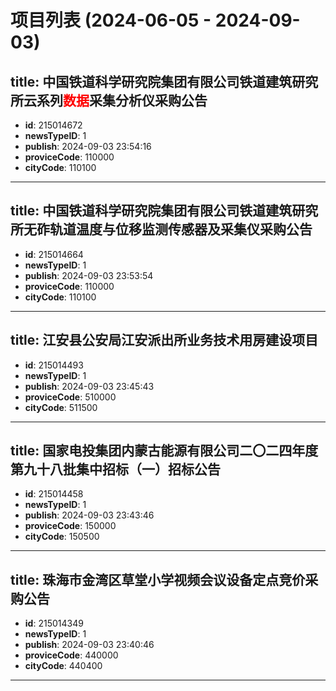 # 项目列表 (2024-06-05 - 2024-09-03)

## title: 中国铁道科学研究院集团有限公司铁道建筑研究所云系列<span style='color:red;'>数据</span>采集分析仪采购公告
- **id**: 215014672
- **newsTypeID**: 1
- **publish**: 2024-09-03 23:54:16
- **proviceCode**: 110000
- **cityCode**: 110100
---
## title: 中国铁道科学研究院集团有限公司铁道建筑研究所无砟轨道温度与位移监测传感器及采集仪采购公告
- **id**: 215014664
- **newsTypeID**: 1
- **publish**: 2024-09-03 23:53:54
- **proviceCode**: 110000
- **cityCode**: 110100
---
## title: 江安县公安局江安派出所业务技术用房建设项目
- **id**: 215014493
- **newsTypeID**: 1
- **publish**: 2024-09-03 23:45:43
- **proviceCode**: 510000
- **cityCode**: 511500
---
## title: 国家电投集团内蒙古能源有限公司二〇二四年度第九十八批集中招标（一）招标公告
- **id**: 215014458
- **newsTypeID**: 1
- **publish**: 2024-09-03 23:43:46
- **proviceCode**: 150000
- **cityCode**: 150500
---
## title: 珠海市金湾区草堂小学视频会议设备定点竞价采购公告
- **id**: 215014349
- **newsTypeID**: 1
- **publish**: 2024-09-03 23:40:46
- **proviceCode**: 440000
- **cityCode**: 440400
---
